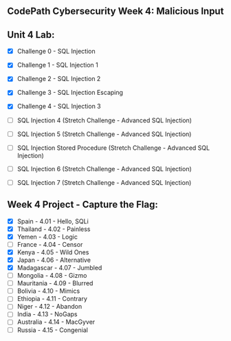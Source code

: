 ## CodePath Cybersecurity Week 4: Malicious Input

## Unit 4 Lab:
- [x] Challenge 0 - SQL Injection
- [x] Challenge 1 - SQL Injection 1
- [x] Challenge 2 - SQL Injection 2
- [x] Challenge 3 - SQL Injection Escaping
- [x] Challenge 4 - SQL Injection 3
- [ ] SQL Injection 4 (Stretch Challenge - Advanced SQL Injection)
- [ ] SQL Injection 5 (Stretch Challenge - Advanced SQL Injection)
- [ ] SQL Injection Stored Procedure (Stretch Challenge - Advanced SQL Injection)
- [ ] SQL Injection 6 (Stretch Challenge - Advanced SQL Injection)
- [ ] SQL Injection 7 (Stretch Challenge - Advanced SQL Injection)


## Week 4 Project - Capture the Flag:
- [x] Spain - 4.01 - Hello, SQLi
- [x] Thailand - 4.02 - Painless
- [x] Yemen - 4.03 - Logic
- [ ] France - 4.04 - Censor
- [x] Kenya - 4.05 - Wild Ones
- [x] Japan - 4.06 - Alternative
- [x] Madagascar - 4.07 - Jumbled
- [ ] Mongolia - 4.08 - Gizmo
- [ ] Mauritania - 4.09 - Blurred
- [ ] Bolivia - 4.10 - Mimics
- [ ] Ethiopia - 4.11 - Contrary
- [ ] Niger - 4.12 - Abandon
- [ ] India - 4.13 - NoGaps
- [ ] Australia - 4.14 - MacGyver
- [ ] Russia - 4.15 - Congenial
